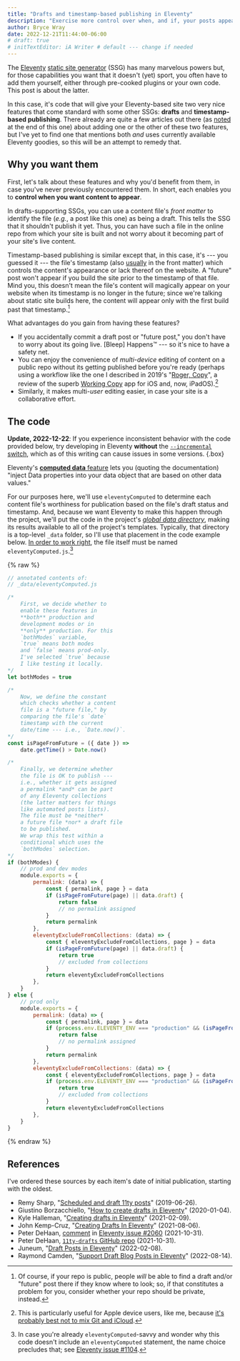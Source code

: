 ```yaml
---
title: "Drafts and timestamp-based publishing in Eleventy"
description: "Exercise more control over when, and if, your posts appear."
author: Bryce Wray
date: 2022-12-21T11:44:00-06:00
# draft: true
# initTextEditor: iA Writer # default --- change if needed
---
```


The [Eleventy](https://11ty.dev) [static site generator](https://jamstack.org) (SSG) has many marvelous powers but, for those capabilities you want that it doesn't (yet) sport, you often have to add them yourself, either through pre-cooked plugins or your own code. This post is about the latter.

In this case, it's code that will give your Eleventy-based site two very nice features that come standard with some other SSGs: **drafts** and **timestamp-based publishing**. There already are quite a few articles out there (as [noted](#references) at the end of this one) about adding one or the other of these two features, but I've yet to find one that mentions both *and* uses currently available Eleventy goodies, so this will be an attempt to remedy that.

<!--more-->

## Why you want them

First, let's talk about these features and why you'd benefit from them, in case you've never previously encountered them. In short, each enables you to **control when you want content to appear**.

In drafts-supporting SSGs, you can use a content file's *front matter* to identify the file (*e.g.*, a post like this one) as being a draft. This tells the SSG that it shouldn't publish it yet. Thus, you can have such a file in the online repo from which your site is built and not worry about it becoming part of your site's live content.

Timestamp-based publishing is similar except that, in this case, it's --- you guessed it --- the file's timestamp (also [usually](https://www.11ty.dev/docs/dates/) in the front matter) which controls the content's appearance or lack thereof on the website. A "future" post won't appear if you build the site prior to the timestamp of that file. Mind you, this doesn't mean the file's content will magically appear on your website when its timestamp is no longer in the future; since we're talking about static site builds here, the content will appear only with the first build past that timestamp.[^pubRepo]

[^pubRepo]: Of course, if your repo is public, people *will* be able to find a draft and/or "future" post there if they know where to look; so, if that constitutes a problem for you, consider whether your repo should be private, instead.

What advantages do you gain from having these features?

- If you accidentally commit a draft post or "future post," you don't have to worry about its going live. \[Bleep\] Happens™ --- so it's nice to have a safety net.
- You can enjoy the convenience of *multi-device* editing of content on a public repo without its getting published before you're ready (perhaps using a workflow like the one I described in 2019's "[Roger, Copy](/posts/2019/07/roger-copy/)", a review of the superb [Working Copy](https://workingcopy.app/) app for iOS and, now, iPadOS).[^noGitICloud]
- Similarly, it makes multi-*user* editing easier, in case your site is a collaborative effort.

[^noGitICloud]: This is particularly useful for Apple device users, like me, because [it's probably best not to mix Git and iCloud](https://stackoverflow.com/questions/35853139/can-git-and-icloud-drive-be-effectively-used-together).

## The code

**Update, 2022-12-22**: If you experience inconsistent behavior with the code provided below, try developing in Eleventy **without** the [`--incremental` switch](https://www.11ty.dev/docs/usage/#incremental-for-partial-incremental-builds), which as of this writing can cause issues in some versions.
{.box}

Eleventy's [**computed data** feature](https://www.11ty.dev/docs/data-computed/) lets you (quoting the documentation) "inject Data properties into your data object that are based on other data values."

For our purposes here, we'll use `eleventyComputed` to determine each content file's worthiness for publication based on the file's draft status and timestamp. And, because we want Eleventy to make this happen through the project, we'll put the code in the project's *[global data directory](https://www.11ty.dev/docs/data-global/)*, making its results available to all of the project's templates. Typically, that directory is a top-level `_data` folder, so I'll use that placement in the code example below. [In order to work right](https://www.11ty.dev/docs/data-computed/#advanced-details), the file itself must be named `eleventyComputed.js`.[^noteReName]

[^noteReName]: In case you're already `eleventyComputed`-savvy and wonder why this code doesn't include an `eleventyComputed` statement, the name choice precludes that; see [Eleventy issue #1104](https://github.com/11ty/eleventy/issues/1104).

{% raw %}
```js
// annotated contents of:
// _data/eleventyComputed.js

/*
	First, we decide whether to
	enable these features in
	**both** production and
	development modes or in
	**only** production. For this
	`bothModes` variable,
	`true` means both modes
	and `false` means prod-only.
	I've selected `true` because
	I like testing it locally.
*/
let bothModes = true

/*
	Now, we define the constant
	which checks whether a content
	file is a "future file," by
	comparing the file's `date`
	timestamp with the current
	date/time --- i.e., `Date.now()`.
*/
const isPageFromFuture = ({ date }) =>
	date.getTime() > Date.now()

/*
	Finally, we determine whether
	the file is OK to publish ---
	i.e., whether it gets assigned
	a permalink *and* can be part
	of any Eleventy collections
	(the latter matters for things
	like automated posts lists).
	The file must be *neither*
	a future file *nor* a draft file
	to be published.
	We wrap this test within a
	conditional which uses the
	`bothModes` selection.
*/
if (bothModes) {
	// prod and dev modes
	module.exports = {
		permalink: (data) => {
			const { permalink, page } = data
			if (isPageFromFuture(page) || data.draft) {
				return false
				// no permalink assigned
			}
			return permalink
		},
		eleventyExcludeFromCollections: (data) => {
			const { eleventyExcludeFromCollections, page } = data
			if (isPageFromFuture(page) || data.draft) {
				return true
				// excluded from collections
			}
			return eleventyExcludeFromCollections
		},
	}
} else {
	// prod only
	module.exports = {
		permalink: (data) => {
			const { permalink, page } = data
			if (process.env.ELEVENTY_ENV === "production" && (isPageFromFuture(page) || data.draft)) {
				return false
				// no permalink assigned
			}
			return permalink
		},
		eleventyExcludeFromCollections: (data) => {
			const { eleventyExcludeFromCollections, page } = data
			if (process.env.ELEVENTY_ENV === "production" && (isPageFromFuture(page) || data.draft)) {
				return true
				// excluded from collections
			}
			return eleventyExcludeFromCollections
		},
	}
}
```
{% endraw %}

## References

I've ordered these sources by each item's date of initial publication, starting with the oldest.

- Remy Sharp, "[Scheduled and draft 11ty posts](https://remysharp.com/2019/06/26/scheduled-and-draft-11ty-posts)" <span class="nobrk">(2019-06-26)</span>.
- Giustino Borzacchiello, "[How to create drafts in Eleventy](https://giustino.blog/how-to-drafts-eleventy/)" <span class="nobrk">(2020-01-04)</span>.
- Kyle Halleman, "[Creating drafts in Eleventy](https://mymanycoloredways.com/posts/2021/02/creating-drafts-in-eleventy/)" <span class="nobrk">(2021-02-09)</span>.
- John Kemp-Cruz, "[Creating Drafts In Eleventy](https://jkc.codes/blog/creating-drafts-in-eleventy/)" <span class="nobrk">(2021-08-06)</span>.
- Peter DeHaan, [comment](https://github.com/11ty/eleventy/issues/2060#issuecomment-955777844) in [Eleventy issue #2060](https://github.com/11ty/eleventy/issues/2060) <span class="nobrk">(2021-10-31)</span>.
- Peter DeHaan, [`11ty-drafts` GitHub repo](https://github.com/pdehaan/11ty-drafts) <span class="nobrk">(2021-10-31)</span>.
- Juneum, "[Draft Posts in Eleventy](https://juneum.com/articles/eleventy-drafts/)" <span class="nobrk">(2022-02-08)</span>.
- Raymond Camden, "[Support Draft Blog Posts in Eleventy](https://www.raymondcamden.com/2022/08/14/support-draft-blog-posts-in-eleventy)" <span class="nobrk">(2022-08-14)</span>.
